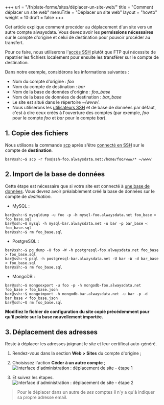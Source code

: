+++
url = "/fr/plate-forme/sites/déplacer-un-site-web/"
title = "Comment déplacer un site web"
menuTitle = "Déplacer un site web"
layout = "howto"
weight = 10
draft = false
+++

Cet article explique comment procéder au déplacement d'un site vers un autre compte alwaysdata. Vous devez avoir les **permissions nécessaires** sur le compte d'origine et celui de destination pour pouvoir procéder au transfert.

Pour ce faire, nous utiliserons l'[accès SSH]() plutôt que FTP qui nécessite de rapatrier les fichiers localement pour ensuite les transférer sur le compte de destination.

Dans notre exemple, considérons les informations suivantes :

- Nom du compte d'origine : _foo_
- Nom du compte de destination : _bar_
- Nom de la base de données d'origine : _foo\_base_
- Nom de la base de données de destination : _bar\_base_
- Le site est situé dans le répertoire _~/www/_.
- Nous utiliserons les [utilisateurs SSH]() et de base de données par défaut, c'est à dire ceux créés à l'ouverture des comptes (par exemple, _foo_ pour le compte _foo_ et _bar_ pour le compte _bar_).


## 1. Copie des fichiers

Nous utilisons la commande [scp](https://linux.die.net/man/1/scp) après s'être [connecté en SSH]() sur le compte de **destination**.

```
bar@ssh:~$ scp -r foo@ssh-foo.alwaysdata.net:/home/foo/www/* ~/www/
```

## 2. Import de la base de données

Cette étape est nécessaire que si votre site est connecté à [une base de données]().
Vous devrez avoir préalablement créé la base de données sur le compte de _destination_.

- MySQL :

```
bar@ssh:~$ mysqldump -u foo -p -h mysql-foo.alwaysdata.net foo_base > foo_base.sql
bar@ssh:~$ mysql -h mysql-bar.alwaysdata.net -u bar -p bar_base < foo_base.sql
bar@ssh:~$ rm foo_base.sql
```

- PostgreSQL :

```
bar@ssh:~$ pg_dump -U foo -W -h postgresql-foo.alwaysdata.net foo_base > foo_base.sql
bar@ssh:~$ psql -h postgresql-bar.alwaysdata.net -U bar -W -d bar_base < foo_base.sql
bar@ssh:~$ rm foo_base.sql
```

- MongoDB :

```
bar@ssh:~$ mongoexport -u foo -p -h mongodb-foo.alwaysdata.net foo_base > foo_base.json
bar@ssh:~$ mongoimport -h mongodb-bar.alwaysdata.net -u bar -p -d bar_base < foo_base.json
bar@ssh:~$ rm foo_base.sql
```

**Modifiez le fichier de configuration du site copié précédemment pour qu'il pointe sur la base nouvellement importée.**

 
## 3. Déplacement des adresses

Reste à déplacer les adresses joignant le site et leur certificat auto-généré.
1. Rendez-vous dans la section **Web > Sites** du compte d'origine ;

2. Choisissez l'action **Céder à un autre compte** ;
![Interface d'administration : déplacement de site - étape 1](/en/platform/websites/admin-panel_move-website1_fr.png)
3. Et suivez les étapes.
![Interface d'administration : déplacement de site - étape 2](/en/platform/websites/admin-panel_move-website2_fr.png)

> Pour le déplacer dans un autre de _ses_ comptes il n'y a qu'à indiquer sa propre adresse email.

